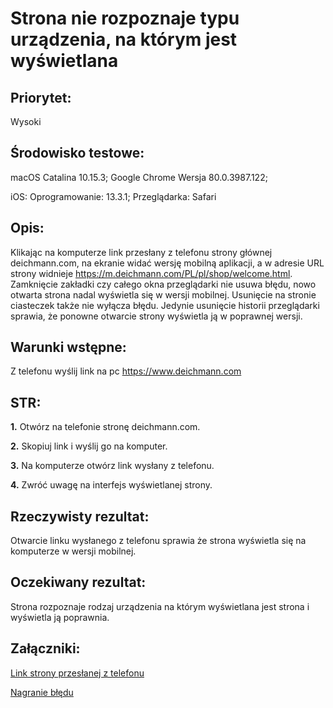 # Strona nie rozpoznaje typu urządzenia, na którym jest wyświetlana

## Priorytet: 
Wysoki

## Środowisko testowe: 
macOS Catalina 10.15.3; Google Chrome Wersja 80.0.3987.122; 

iOS: Oprogramowanie: 13.3.1; Przeglądarka: Safari

## Opis: 
Klikając na komputerze link przesłany z telefonu strony głównej deichmann.com, na ekranie widać wersję mobilną aplikacji, a w adresie URL strony widnieje https://m.deichmann.com/PL/pl/shop/welcome.html. Zamknięcie zakładki czy całego okna przeglądarki nie usuwa błędu, nowo otwarta strona nadal wyświetla się w wersji mobilnej. Usunięcie na stronie ciasteczek także nie wyłącza błędu. Jedynie usunięcie historii przeglądarki sprawia, że ponowne otwarcie strony wyświetla ją w poprawnej wersji.

## Warunki wstępne: 
Z telefonu wyślij link na pc https://www.deichmann.com


## STR:

**1.** Otwórz na telefonie stronę deichmann.com.

**2.** Skopiuj link i wyślij go na komputer.

**3.** Na komputerze otwórz link wysłany z telefonu. 

**4.** Zwróć uwagę na interfejs wyświetlanej strony.

## Rzeczywisty rezultat: 
Otwarcie linku wysłanego z telefonu sprawia że strona wyświetla się na komputerze w wersji mobilnej.

## Oczekiwany rezultat: 
Strona rozpoznaje rodzaj urządzenia na którym wyświetlana jest strona i wyświetla ją poprawnia.

## Załączniki:

[Link strony przesłanej z telefonu](https://m.deichmann.com/PL/pl/shop/meskie/meskie-buty-meskie.cat?utm_source=tradedoubler&utm_medium=affiliate&utm_campaign=dop-affiliate_Affiliate_Network-ns-tradedoubler_%202906490&affId=2906490&tduid=c3983998a28e8d377a5df8b41dcb5455&partnerid=2906490&material_id=0&aaaid=5eb3312bfcd7d24a077d4e06&ext_publisher_id=2906490)

[Nagranie błędu](https://drive.google.com/open?id=1JpB7XxiDUrc1duKDUwQ6_W1u2OdmGPiF)

